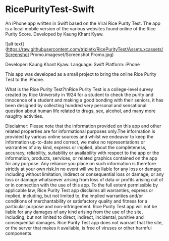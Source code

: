 # RicePurityTest-Swift
An iPhone app written in Swift based on the Viral Rice Purity Test. The app is a local mobile version of the various websites found online of the Rice Purity Score. Developed by Kaung Khant Kyaw.

![alt text](https://raw.githubusercontent.com/tripletk/RicePurityTest/Assets.xcassets/Screenshot Promo.imageset/Screenshot Promo.jpg)


Developer: Kaung Khant Kyaw.
Language: Swift
Platform: iPhone

This app was developed as a small project to bring the online Rice Purity Test to the iPhone.

What is the Rice Purity Test?\nRice Purity Test is a college-level survey created by Rice University in 1924 for a student to check the purity and innocence of a student and making a good bonding with their seniors, it has been designed by collecting hundred very personal and sensational question about human life related to drugs, sex, alcohol, and many more naughty activities.

Disclaimer:
Please note that the information provided on this app and other related properties are for informational purposes only.The information is provided by various online sources and whilst we endeavor to keep the information up-to-date and correct, we make no representations or warranties of any kind, express or implied, about the completeness, accuracy, reliability, suitability or availability with respect to the app or the information, products, services, or related graphics contained on the app for any purpose. Any reliance you place on such information is therefore strictly at your own risk.In no event will we be liable for any loss or damage including without limitation, indirect or consequential loss or damage, or any loss or damage whatsoever arising from loss of data or profits arising out of or in connection with the use of this app. To the full extent permissible by applicable law, Rice Purity Test app disclaims all warranties, express or implied, including, but not limited to, the implied warranties and/or conditions of merchantability or satisfactory quality and fitness for a particular purpose and non-infringement. Rice Purity Test app will not be liable for any damages of any kind arising from the use of the site, including, but not limited to direct, indirect, incidental, punitive and consequential damages. Rice Purity Test app does not warrant that the site, or the server that makes it available, is free of viruses or other harmful components.
